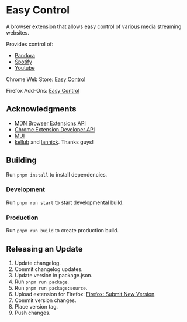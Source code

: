 # Easy Control
A browser extension that allows easy control of various media streaming websites.

Provides control of:
* [Pandora](http://www.pandora.com/)
* [Spotify](https://play.spotify.com/)
* [Youtube](https://www.youtube.com/)

Chrome Web Store: [Easy Control](https://chrome.google.com/webstore/detail/easy-control/oanebiaiakkpfipgnkpmcpkjfnclbgfi)

Firefox Add-Ons: [Easy Control](https://addons.mozilla.org/en-US/firefox/addon/easy-control/)


## Acknowledgments
* [MDN Browser Extensions API](https://developer.mozilla.org/en-US/docs/Mozilla/Add-ons/WebExtensions)
* [Chrome Extension Developer API](https://developer.chrome.com/extensions/api_index)
* [MUI](https://mui.com/)
* [kellub](https://github.com/kellub) and [lannick](https://github.com/lannick). Thanks guys!


## Building
Run `pnpm install` to install dependencies.

### Development
Run `pnpm run start` to start developmental build.

### Production
Run `pnpm run build` to create production build.

## Releasing an Update
1. Update changelog.
1. Commit changelog updates.
1. Update version in package.json.
1. Run `pnpm run package`.
1. Run `pnpm run package:source`.
1. Upload extension for Firefox: [Firefox: Submit New Version](https://addons.mozilla.org/en-US/developers/addon/easy-control/versions/submit/).
1. Commit version changes.
1. Place version tag.
1. Push changes.
